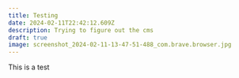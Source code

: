 ```yaml
---
title: Testing
date: 2024-02-11T22:42:12.609Z
description: Trying to figure out the cms
draft: true
image: screenshot_2024-02-11-13-47-51-488_com.brave.browser.jpg
---
```

This is a test
